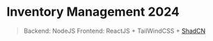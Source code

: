 # Inventory Management 2024

> Backend: NodeJS
> Frontend: ReactJS + TailWindCSS + [ShadCN](https://ui.shadcn.com/)